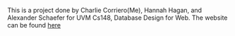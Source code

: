 This is a project done by Charlie Corriero(Me), Hannah Hagan, and Alexander Schaefer for UVM Cs148, Database Design for Web. The website can be found <a href = https://ccorrier.w3.uvm.edu/flash-study>here</a>

